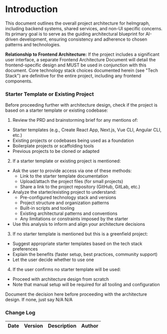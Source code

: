# Introduction

This document outlines the overall project architecture for helmgraph, including backend systems, shared services, and
non-UI specific concerns. Its primary goal is to serve as the guiding architectural blueprint for AI-driven
development, ensuring consistency and adherence to chosen patterns and technologies.

**Relationship to Frontend Architecture:**
If the project includes a significant user interface, a separate Frontend Architecture Document will detail the
frontend-specific design and MUST be used in conjunction with this document. Core technology stack choices documented
herein (see "Tech Stack") are definitive for the entire project, including any frontend components.

### Starter Template or Existing Project

Before proceeding further with architecture design, check if the project is based on a starter template or existing
codebase:

1. Review the PRD and brainstorming brief for any mentions of:
- Starter templates (e.g., Create React App, Next.js, Vue CLI, Angular CLI, etc.)
- Existing projects or codebases being used as a foundation
- Boilerplate projects or scaffolding tools
- Previous projects to be cloned or adapted

2. If a starter template or existing project is mentioned:
- Ask the user to provide access via one of these methods:
  - Link to the starter template documentation
  - Upload/attach the project files (for small projects)
  - Share a link to the project repository (GitHub, GitLab, etc.)
- Analyze the starter/existing project to understand:
  - Pre-configured technology stack and versions
  - Project structure and organization patterns
  - Built-in scripts and tooling
  - Existing architectural patterns and conventions
  - Any limitations or constraints imposed by the starter
- Use this analysis to inform and align your architecture decisions

3. If no starter template is mentioned but this is a greenfield project:
- Suggest appropriate starter templates based on the tech stack preferences
- Explain the benefits (faster setup, best practices, community support)
- Let the user decide whether to use one

4. If the user confirms no starter template will be used:
- Proceed with architecture design from scratch
- Note that manual setup will be required for all tooling and configuration

Document the decision here before proceeding with the architecture design. If none, just say N/A
N/A

### Change Log

| Date | Version | Description | Author |
|---|---|---|---|